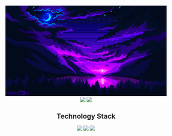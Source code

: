 <p align = "center">
  <img src="https://github.com/ChristopherBenton145/ChristopherBenton145/blob/main/images/github-background.gif" />
  <img  src = "https://github-readme-stats.vercel.app/api?username=ChristopherBenton145&show_icons=true&theme=radical&line_height=25">
  <img  src="https://github-readme-streak-stats.herokuapp.com/?user=ChristopherBenton145&show_icons=true&locale=en&layout=compact&theme=radical&line_height=0" />
</p>

<h2 align="center">Technology Stack</h2>

<p align="center">
 <img src="https://badges.pufler.dev/visits/ritik307/ritik307"/> 
 <!-- <img src="https://badges.pufler.dev/years/ritik307"/> -->
 <img src="https://badges.pufler.dev/repos/ritik307"/>
 <img src="https://badges.pufler.dev/commits/monthly/ritik307" />
</p>
